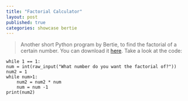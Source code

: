 ```yaml
---
title: "Factorial Calculator"
layout: post
published: true
categories: showcase bertie
---
```


> Another short Python program by Bertie, to find the factorial of a certain number.
> You can download it [here](/files/showcase/Bertie/factorial-calculator.py).
> Take a look at the code:

    while 1 == 1:
    num = int(raw_input("What number do you want the factorial of?"))
    num2 = 1
    while num>1:
        num2 = num2 * num
        num = num -1
    print(num2)

